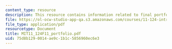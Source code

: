 ```yaml
---
content_type: resource
description: This resource contains information related to final portfolio.
file: https://ol-ocw-studio-app-qa.s3.amazonaws.com/courses/11-124-introduction-to-education-looking-forward-and-looking-back-on-education-fall-2011/75d8b1290014ae9c1b1c5856960ec6e3_MIT11_124F11_portfolio.pdf
file_type: application/pdf
resourcetype: Document
title: MIT11_124F11_portfolio.pdf
uid: 75d8b129-0014-ae9c-1b1c-5856960ec6e3
---
```

